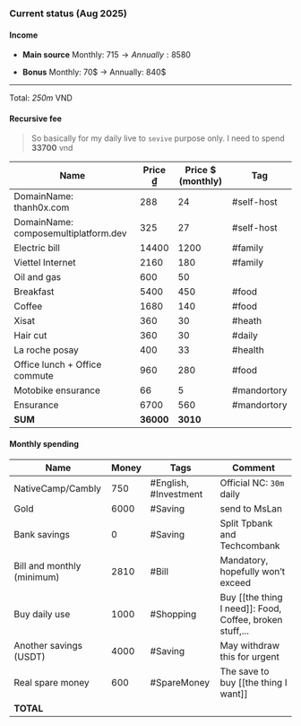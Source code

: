 ### Current status (Aug 2025)
#### Income
+ **Main source** Monthly: 715$ →Annually: 8580$
- **Bonus** Monthly: 70$ -> Annually: 840$
---
Total: *250m* VND
#### Recursive fee
> So basically for my daily live to `sevive` purpose only. I need to spend **33700** vnd

| Name                                 | Price ₫   | Price $ (monthly) | Tag         |
| ------------------------------------ | --------- | ----------------- | ----------- |
| DomainName: thanh0x.com              | 288       | 24                | #self-host  |
| DomainName: composemultiplatform.dev | 325       | 27                | #self-host  |
| Electric bill                        | 14400     | 1200              | #family     |
| Viettel Internet                     | 2160      | 180               | #family     |
| Oil and gas                          | 600       | 50                |             |
| Breakfast                            | 5400      | 450               | #food       |
| Coffee                               | 1680      | 140               | #food       |
| Xisat                                | 360       | 30                | #heath      |
| Hair cut                             | 360       | 30                | #daily      |
| La roche posay                       | 400       | 33                | #health     |
| Office lunch + Office commute        | 960       | 280               | #food       |
| Motobike ensurance                   | 66        | 5                 | #mandortory |
| Ensurance                            | 6700      | 560               | #mandortory |
| **SUM**                              | **36000** | **3010**          |             |
#### Monthly spending
| Name                       | Money | Tags                  | Comment                                                  |
| -------------------------- | ----- | --------------------- | -------------------------------------------------------- |
| NativeCamp/Cambly          | 750   | #English, #Investment | Official NC: `30m` daily                                 |
| Gold                       | 6000  | #Saving               | send to MsLan                                            |
| Bank savings               | 0     | #Saving               | Split Tpbank and Techcombank                             |
| Bill and monthly (minimum) | 2810  | #Bill                 | Mandatory, hopefully won’t exceed                        |
| Buy daily use              | 1000  | #Shopping             | Buy [[the thing I need]]: Food, Coffee, broken stuff,... |
| Another savings (USDT)     | 4000  | #Saving               | May withdraw this for urgent                             |
| Real spare money           | 600   | #SpareMoney           | The save to buy [[the thing I want]]                     |
| **TOTAL**                  |       |                       |                                                          |


